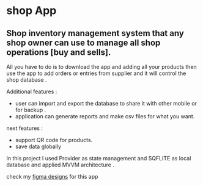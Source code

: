 # shop App

## Shop inventory management system that any shop owner can use to manage all shop operations [buy and sells].

All you have to do is to download the app and adding all your products then use the app to add orders or entries from supplier and it will control the shop database .

Additional features :
- user can import and export the database to share it with other mobile or for backup .
- application can generate reports and make csv files for what you want.

next features :
- support QR code for products.
- save data globally

In this project I used Provider as state management and SQFLITE as local database and applied MVVM architecture .

check my [figma designs](https://www.figma.com/file/K5IqGGWbutEyrOvkvmrqeY/Shop-App?node-id=0%3A1) for this app 

